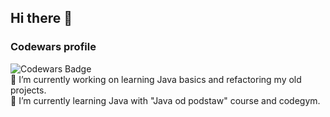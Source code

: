 ## Hi there 👋
### Codewars profile
![Codewars Badge](https://www.codewars.com/users/Pablo1644/badges/large?theme=light) </br>
🔭 I’m currently working on learning Java basics and refactoring my old projects.</br>
🌱 I’m currently learning Java with "Java od podstaw" course and codegym.</br>


